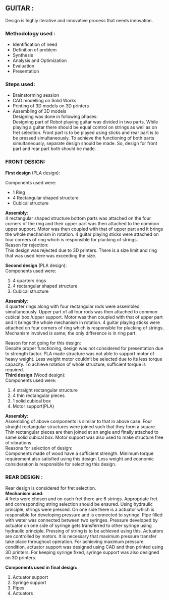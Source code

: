 ## GUITAR :
Design is highly iterative and innovative process that needs innovation.
### Methodology used :                 
* Identification of need                 
* Definition of problem                 
* Synthesis                                 
* Analysis and Optimization        
* Evaluation
* Presentation
 ### Steps used:
 * Brainstorming session
 * CAD modelling on Solid Works
 * Printing of 3D models on 3D printers
 * Assembling of 3D models<br />
Designing was done in following phases:<br />
Designing part of Robot playing guitar was divided in two parts. While playing a guitar there should be equal control on strings as well as on fret selection. Front part is to be played using sticks and rear part is to be pressed simultaneously.
To achieve the functioning of both parts simultaneously, separate design   should be made. So, design for front part and rear part both should be made.<br />

### FRONT DESIGN:<br />

**First design** (PLA design):<br />

Components used were:<br />
* 1 Ring
* 4 Rectangular shaped structure
* Cubical structure

**Assembly**:<br />
4 rectangular shaped structure bottom parts was attached on the four corners of the ring and their upper part was then attached to the common upper support. Motor was then coupled with that of upper part and it brings the whole mechanism in rotation.
4 guitar playing sticks were attached on four corners of ring which is responsible for plucking of strings.<br />
Reason for rejection:<br />
This design was rejected due to 3D printers. There is a size limit and ring that was used here was exceeding the size.<br />

**Second design** (PLA design):<br />
Components used were:<br />
1. 4 quarters rings<br />
2. 4 rectangular shaped structure<br />
3. Cubical structure<br />

**Assembly**:<br />
4 quarter rings along with four rectangular rods were assembled simultaneously. Upper part of all four rods was then attached to common cubical box /upper support. Motor was then coupled with that of upper part and it brings the whole mechanism in rotation.
4 guitar playing sticks were attached on four corners of ring which is responsible for plucking of strings. Mechanism involved is same; the only difference is in ring part.<br />

Reason for not going for this design:<br />
Despite proper functioning, design was not considered for presentation due to strength factor. PLA made structure was not able to support motor of heavy weight. Less weight motor couldn’t be selected due to its less torque capacity. To achieve rotation of whole structure, sufficient torque is required.<br />
**Third design** (Wood design):<br />
Components used were:<br />
1. 4 straight rectangular structure<br />
2. 4 thin rectangular pieces<br />
3. 1 solid cubical box<br />
4. Motor support(PLA)<br />

**Assembly:**<br />
Assembling of above components is similar to that in above case. Four straight rectangular structures were joined such that they form a square. Thin rectangular pieces are then joined at an angle and finally attached to same solid cubical box. Motor support was also used to make structure free of vibrations.<br />
Reasons for selection of design:<br />
Components made of wood have a sufficient strength. Minimum torque requirement also satisfied
using this design. Less weight and economic consideration is responsible for selecting this design.

### REAR DESIGN :<br />
Rear design is considered for fret selection.<br />
**Mechanism used**:<br />
4 frets were chosen and on each fret there are 6 strings. Appropriate fret and corresponding string selection should be ensured. Using hydraulic principle, strings were pressed. On one side there is a actuator which is responsible for developing pressure and is connected to syringe. Pipe filled with water was connected between two syringes. Pressure developed by actuator on one side of syringe gets transferred to other syringe using hydraulic principle. Pressing of string is to be achieved using this. Actuators are controlled by motors. It is necessary that maximum pressure transfer take place throughout operation. For achieving maximum pressure condition, actuator support was designed using CAD and then printed using 3D printers. For keeping syringe fixed, syringe support was also designed on 3D printers.<br />


**Components used in final design:**<br />
1. Actuator support<br />
2. Syringe support<br />
3. Pipes<br />
4. Actuators<br />



                                       
